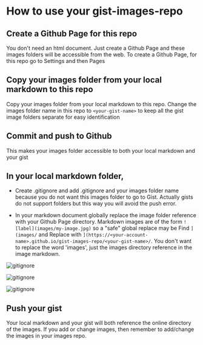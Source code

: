 # How to use your gist-images-repo

## Create a Github Page for this repo

You don't need an html document. Just create a Github Page and these images folders will be accessible from the web. To create a Github Page, for this repo go to Settings and then Pages

## Copy your images folder from your local markdown to this repo

Copy your images folder from your local markdown to this repo. Change the images folder name in this repo to `<your-gist-name>` to keep all the gist image folders separate for easy identification

## Commit and push to Github

This makes your images folder accessible to both your local markdown and your gist

## In your local markdown folder,

- Create .gitignore and add .gitignore and your images folder name because you do not want this images folder to go to Gist. Actually gists do not support folders but this way you will avoid the push error.

- In your markdown document globally replace the image folder reference with your Github Page directory. Markdown images are of the form `![label](images/my-image.jpg)` so a "safe" global replace may be Find `](images/` and Replace with `](https://<your-account-name>.github.io/gist-images-repo/<your-gist-name>/`. You don't want to replace the word 'images', just the images directory reference in the image markdown.

![gitignore](https://hudekker.github.io/gist-images-repo/git-images-repo/pre-replace.png)

![gitignore](https://hudekker.github.io/gist-images-repo/git-images-repo/global-replace.png)

![gitignore](https://hudekker.github.io/gist-images-repo/git-images-repo/post-replace.png)

## Push your gist

Your local markdown and your gist will both reference the online directory of the images. If you add or change images, then remember to add/change the images in your images repo.
